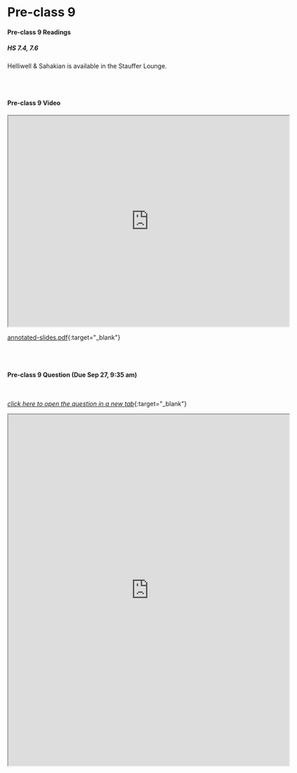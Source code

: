 # Pre-class 9

#### Pre-class 9 Readings

##### HS 7.4, 7.6

Helliwell & Sahakian is available in the Stauffer Lounge.  


<br>
<br>

#### Pre-class 9 Video

<iframe src="https://drive.google.com/file/d/1YstVuyYTiAx1IflZWOEsE7AmwAaNd4K3/preview" width="640" height="480" frameborder="20" marginheight="0" marginwidth="0">Loading…
</iframe>

[annotated-slides.pdf](https://drive.google.com/file/d/1L9pJpbItC0ypoZ2DIX20eXsVa8CCuEgN/view?usp=sharing){:target="_blank"}

<br>
<br>

#### Pre-class 9 Question (Due Sep 27, 9:35 am)

<br>

[*click here to open the question in a new tab*](https://forms.gle/QXw5KVbCSTBDWYWAA){:target="_blank"}

<iframe src="https://docs.google.com/forms/d/e/1FAIpQLScK0CCjxBKtb2VABJQkm8aaUqhXhhaG83SGnxWcQxXjxdp1bA/viewform?embedded=true" width="640" height="800" frameborder="20" marginheight="0" marginwidth="0">Loading…
</iframe>